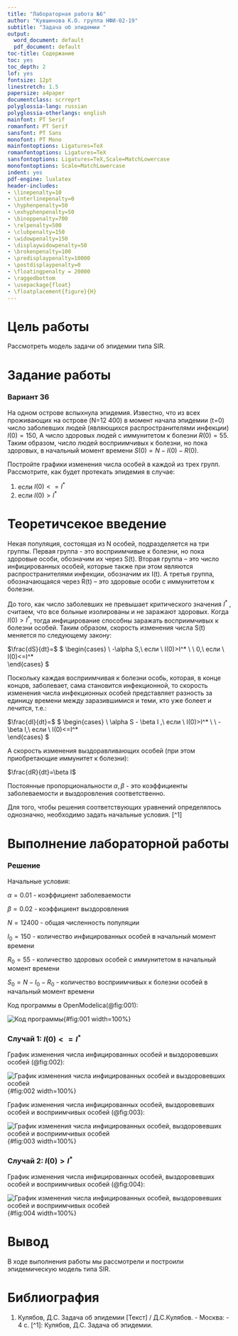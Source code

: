 ```yaml
---
title: "Лабораторная работа №6"
author: "Кувшинова К.О. группа НФИ-02-19"
subtitle: "Задача об эпидемии "
output:
  word_document: default
  pdf_document: default
toc-title: Содержание
toc: yes
toc_depth: 2
lof: yes
fontsize: 12pt
linestretch: 1.5
papersize: a4paper
documentclass: scrreprt
polyglossia-lang: russian
polyglossia-otherlangs: english
mainfont: PT Serif
romanfont: PT Serif
sansfont: PT Sans
monofont: PT Mono
mainfontoptions: Ligatures=TeX
romanfontoptions: Ligatures=TeX
sansfontoptions: Ligatures=TeX,Scale=MatchLowercase
monofontoptions: Scale=MatchLowercase
indent: yes
pdf-engine: lualatex
header-includes:
- \linepenalty=10
- \interlinepenalty=0
- \hyphenpenalty=50
- \exhyphenpenalty=50
- \binoppenalty=700
- \relpenalty=500
- \clubpenalty=150
- \widowpenalty=150
- \displaywidowpenalty=50
- \brokenpenalty=100
- \predisplaypenalty=10000
- \postdisplaypenalty=0
- \floatingpenalty = 20000
- \raggedbottom
- \usepackage{float}
- \floatplacement{figure}{H}
---
```



# Цель работы

Рассмотреть модель задачи об эпидемии типа SIR.

# Задание работы

### Вариант 36

На одном острове вспыхнула эпидемия. Известно, что из всех проживающих на острове (N=12 400) в момент начала эпидемии (t=0) число заболевших людей (являющихся распространителями инфекции) $I(0)=150$, А число здоровых людей с иммунитетом к болезни $R(0)=55$. Таким образом, число людей восприимчивых к
болезни, но пока здоровых, в начальный момент времени $S(0)=N-I(0)- R(0)$.

Постройте графики изменения числа особей в каждой из трех групп. Рассмотрите, как будет протекать эпидемия в случае:
1) если $I(0)<=I^*$
2) если $I(0)>I^*$

# Теоретичсекое введение

Некая популяция, состоящая из N особей, подразделяется на три группы. Первая группа - это восприимчивые к болезни, но пока здоровые особи, обозначим их через S(t). Вторая группа – это число инфицированных особей, которые также при этом являются распространителями инфекции, обозначим их I(t). А третья группа, обозначающаяся через R(t) – это здоровые особи с иммунитетом к болезни.

До того, как число заболевших не превышает критического значения $I^*$ , считаем, что все больные изолированы и не заражают здоровых. Когда $I(0)>I^*$, тогда инфицирование способны заражать восприимчивых к болезни особей.
Таким образом, скорость изменения числа S(t) меняется по следующему закону:

$\frac{dS}{dt}=$
$
\begin{cases}
\ -\alpha S,\  если \ I(0)>I^*  \\
\ 0,\  если \ I(0)<=I^*  
\end{cases}
$

Поскольку каждая восприимчивая к болезни особь, которая, в конце концов, заболевает, сама становится инфекционной, то скорость изменения числа инфекционных особей представляет разность за единицу времени между заразившимися и теми, кто уже болеет и лечится, т.е.:

$\frac{dI}{dt}=$
$
\begin{cases}
\ \alpha S - \beta I ,\  если \ I(0)>I^*  \\
\ - \beta I,\  если \ I(0)<=I^*  
\end{cases}
$

А скорость изменения выздоравливающих особей (при этом приобретающие иммунитет к болезни):

$\frac{dR}{dt}=\beta I$

Постоянные пропорциональности $\alpha ,\beta$ - это коэффициенты заболеваемости и выздоровления соответственно.

Для того, чтобы решения соответствующих уравнений определялось однозначно, необходимо задать начальные условия.
 [^1]


# Выполнение лабораторной работы

### Решение

Начальные условия:

$\alpha=0.01$ - коэффициент заболеваемости

$\beta=0.02$ - коэффициент выздоровления

$N=12400$ - общая численность популяции

$I_0 = 150$ - количество инфицированных особей в начальный момент времени

$R_0 = 55$ - количество здоровых особей с иммунитетом в начальный момент времени

$S_0 = N - I_0 - R_0$ - количество восприимчивых к болезни особей в начальный момент времени

Код программы в OpenModelica(@fig:001):

![Код программы](код.png){#fig:001 width=100%}


### Случай 1: $I(0)<=I^*$

График изменения числа инфицированных особей и выздоровевших особей (@fig:002):

![График изменения числа инфицированных особей и  выздоровевших особей ](график1.png){#fig:002 width=100%}


График изменения числа инфицированных особей, выздоровевших особей и восприимчивых особей (@fig:003):

![График изменения числа инфицированных особей, выздоровевших особей и восприимчивых особей](график1.2.png){#fig:003 width=100%}


### Случай 2: $I(0)>I^*$

График изменения числа инфицированных особей, выздоровевших особей и восприимчивых особей (@fig:004):

![График изменения числа инфицированных особей, выздоровевших особей и восприимчивых особей](график2.png){#fig:004 width=100%}


# Вывод

В ходе выполнения работы мы рассмотрели и построили эпидемическую модель типа SIR.


# Библиография

   1.  Кулябов, Д.С. Задача об эпидемии [Текст] / Д.С.Кулябов. - Москва: - 4 с. [^1]: Кулябов, Д.С. Задача об эпидемии.